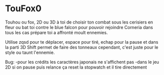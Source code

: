 # TouFox0
Touhou ou fox, 2D ou 3D à toi de choisir ton combat sous les cerisiers en fleur ou bat toi contre le blue falcon pour pouvoir rejoindre Corneria dans tous les cas prépare toi a affronté moult ennemies.

Utilise zqsd pour te déplacer, espace pour tiré, echap pour la pause et dans la parti 3D Shift permet de faire des tonneaux cependant, c'est juste pour le style ou taunt l'ennemie.

Bug:
-pour les crédits les caractères japonais ne s'affichent pas
-dans le jeu 2D si on pause puis relance ça reset la stopwatch et il tire directement
